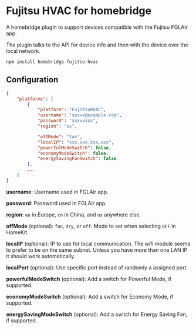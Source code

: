 # Fujitsu HVAC for homebridge
A homebridge plugin to support devices compatible with the Fujitsu FGLAir app.

The plugin talks to the API for device info and then with the device over the local network.

```
npm install homebridge-fujitsu-hvac
```

## Configuration

```json
{
    "platforms": [
        {
            "platform": "FujitsuHVAC",
            "username": "xxxxx@example.com",
            "password": "xxxxxxxx",
            "region": "us",

            "offMode": "fan",
            "localIP": "xxx.xxx.xxx.xxx",
            "powerfulModeSwitch": false,
            "economyModeSwitch": false,
            "energySavingFanSwitch": false
        },
        ...
    ]
}
```

**username**: Username used in FGLAir app.

**password**: Password used in FGLAir app.

**region**: `eu` in Europe, `cn` in China, and `us` anywhere else.

**offMode** (optional): `fan`, `dry`, or `off`. Mode to set when selecting `OFF` in HomeKit.

**localIP** (optional): IP to use for local communication. The wifi module seems to prefer to be on the same subnet. Unless you have more than one LAN IP it should work automatically.

**localPort** (optional): Use specific port instead of randomly a assigned port.

**powerfulModeSwitch** (optional): Add a switch for Powerful Mode, if supported.

**economyModeSwitch** (optional): Add a switch for Economy Mode, if supported.

**energySavingModeSwitch** (optional): Add a switch for Energy Saving Fan, if supported.